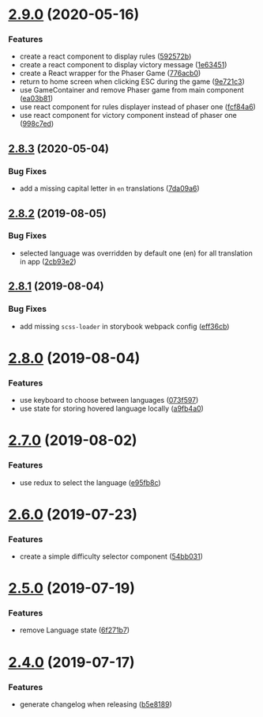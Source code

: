 # [2.9.0](https://github.com/cycle-game/Cycle/compare/v2.8.3...v2.9.0) (2020-05-16)


### Features

* create a react component to display rules ([592572b](https://github.com/cycle-game/Cycle/commit/592572b23304bb91e280a2b7a9471c4475f1f90b))
* create a react component to display victory message ([1e63451](https://github.com/cycle-game/Cycle/commit/1e63451e5c0cf0a52b1a08eda34b41156f70d5c1))
* create a React wrapper for the Phaser Game ([776acb0](https://github.com/cycle-game/Cycle/commit/776acb0f9da843916b32c38f542b81c7fed8ff64))
* return to home screen when clicking ESC during the game ([9e721c3](https://github.com/cycle-game/Cycle/commit/9e721c35b810bcc1e93ce6957bcc516ad525d087))
* use GameContainer and remove Phaser game from main component ([ea03b81](https://github.com/cycle-game/Cycle/commit/ea03b814a0cc6ad50342a9fcf839e7cd080e0aae))
* use react component for rules displayer instead of phaser one ([fcf84a6](https://github.com/cycle-game/Cycle/commit/fcf84a6801f3c5e92967a2bed013c8fc0423966b))
* use react component for victory component instead of phaser one ([998c7ed](https://github.com/cycle-game/Cycle/commit/998c7edc4408d957274d783faf45091f05fce6b5))

## [2.8.3](https://github.com/cycle-game/Cycle/compare/v2.8.2...v2.8.3) (2020-05-04)


### Bug Fixes

* add a missing capital letter in `en` translations ([7da09a6](https://github.com/cycle-game/Cycle/commit/7da09a6161a5d7cf9f47f78f9078c29103dcdcc0))

## [2.8.2](https://github.com/cycle-game/Cycle/compare/v2.8.1...v2.8.2) (2019-08-05)


### Bug Fixes

* selected language was overridden by default one (en) for all translation in app ([2cb93e2](https://github.com/cycle-game/Cycle/commit/2cb93e2))

## [2.8.1](https://github.com/cycle-game/Cycle/compare/v2.8.0...v2.8.1) (2019-08-04)


### Bug Fixes

* add missing `scss-loader` in storybook webpack config ([eff36cb](https://github.com/cycle-game/Cycle/commit/eff36cb))

# [2.8.0](https://github.com/cycle-game/Cycle/compare/v2.7.0...v2.8.0) (2019-08-04)


### Features

* use keyboard to choose between languages ([073f597](https://github.com/cycle-game/Cycle/commit/073f597))
* use state for storing hovered language locally ([a9fb4a0](https://github.com/cycle-game/Cycle/commit/a9fb4a0))

# [2.7.0](https://github.com/cycle-game/Cycle/compare/v2.6.0...v2.7.0) (2019-08-02)


### Features

* use redux to select the language ([e95fb8c](https://github.com/cycle-game/Cycle/commit/e95fb8c))

# [2.6.0](https://github.com/cycle-game/Cycle/compare/v2.5.0...v2.6.0) (2019-07-23)


### Features

* create a simple difficulty selector component ([54bb031](https://github.com/cycle-game/Cycle/commit/54bb031))

# [2.5.0](https://github.com/cycle-game/Cycle/compare/v2.4.0...v2.5.0) (2019-07-19)


### Features

* remove Language state ([6f271b7](https://github.com/cycle-game/Cycle/commit/6f271b7))

# [2.4.0](https://github.com/cycle-game/Cycle/compare/v2.3.0...v2.4.0) (2019-07-17)


### Features

* generate changelog when releasing ([b5e8189](https://github.com/cycle-game/Cycle/commit/b5e8189))
